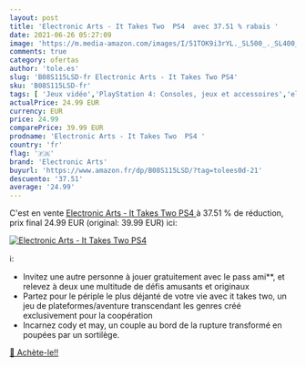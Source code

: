 ```yaml
---
layout: post
title: 'Electronic Arts - It Takes Two  PS4  avec 37.51 % rabais '
date: 2021-06-26 05:27:09
image: 'https://m.media-amazon.com/images/I/51TOK9i3rYL._SL500_._SL400_.jpg'
comments: true
category: ofertas
author: 'tole.es'
slug: 'B08S115LSD-fr Electronic Arts - It Takes Two PS4'
sku: 'B08S115LSD-fr'
tags: [ 'Jeux vidéo','PlayStation 4: Consoles, jeux et accessoires','electronic arts', ]
actualPrice: 24.99 EUR
currency: EUR
price: 24.99
comparePrice: 39.99 EUR
prodname: 'Electronic Arts - It Takes Two  PS4 '
country: 'fr'
flag: '🇫🇷'
brand: 'Electronic Arts'
buyurl: 'https://www.amazon.fr/dp/B08S115LSD/?tag=tolees0d-21'
descuento: '37.51'
average: '24.99'
---
```


C'est en vente [Electronic Arts - It Takes Two  PS4 ](https://www.amazon.fr/dp/B08S115LSD/?tag=tolees0d-21)  à  37.51 % de réduction, prix final  24.99 EUR (original: 39.99 EUR) ici:

[![Electronic Arts - It Takes Two  PS4 ](https://m.media-amazon.com/images/I/51TOK9i3rYL._SL500_._SL400_.jpg)](https://www.amazon.fr/dp/B08S115LSD/?tag=tolees0d-21)

ℹ️:

- Invitez une autre personne à jouer gratuitement avec le pass ami**, et relevez à deux une multitude de défis amusants et originaux
- Partez pour le périple le plus déjanté de votre vie avec it takes two, un jeu de plateformes/aventure transcendant les genres créé exclusivement pour la coopération
- Incarnez cody et may, un couple au bord de la rupture transformé en poupées par un sortilège.

[🛒 Achète-le!!](https://www.amazon.fr/dp/B08S115LSD/?tag=tolees0d-21)
